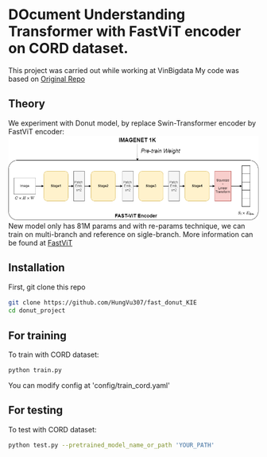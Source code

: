 # DOcument Understanding Transformer with FastViT encoder on CORD dataset.
This project was carried out while working at VinBigdata
My code was based on [Original Repo](https://github.com/clovaai/donut/tree/master)
## Theory
We experiment with Donut model, by replace Swin-Transformer encoder by FastViT encoder:
![plot](image/1.png)
New model only has 81M params and with re-params technique, we can train on multi-branch and reference on sigle-branch. More information can be found at [FastViT](https://arxiv.org/abs/2303.14189)
## Installation
First, git clone this repo
``` bash
git clone https://github.com/HungVu307/fast_donut_KIE
cd donut_project
```
## For training
To train with CORD dataset:
```bash
python train.py
```
You can modify config at 'config/train_cord.yaml'

## For testing
To test with CORD dataset:
```bash
python test.py --pretrained_model_name_or_path 'YOUR_PATH'
```